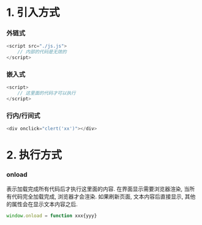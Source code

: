# 1. 引入方式

### 外链式

```js
<script src="./js.js">
    // 内部的代码是无效的
</script>
```

### 嵌入式

```js
<script>
    // 这里面的代码才可以执行
</script>
```

### 行内/行间式

```js
<div onclick="clert('xx')"></div>
```

# 2. 执行方式

### onload

表示加载完成所有代码后才执行这里面的内容. 在界面显示需要浏览器渲染, 当所有代码完全加载完成, 浏览器才会渲染. 如果刷新页面, 文本内容后直接显示, 其他的属性会在显示文本内容之后.

```js
window.onload = function xxx{yyy}
```



